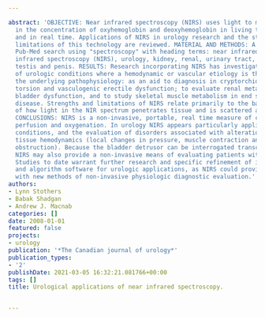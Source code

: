 ---
abstract: 'OBJECTIVE: Near infrared spectroscopy (NIRS) uses light to monitor changes
  in the concentration of oxyhemoglobin and deoxyhemoglobin in living tissue non-invasively
  and in real time. Applications of NIRS in urology research and the strengths and
  limitations of this technology are reviewed. MATERIAL AND METHODS: A Medline and
  Pub-Med search using "spectroscopy" with heading terms: near infrared (NIR), near
  infrared spectroscopy (NIRS), urology, kidney, renal, urinary tract, bladder, prostate,
  testis and penis. RESULTS: Research incorporating NIRS has investigated a range
  of urologic conditions where a hemodynamic or vascular etiology is thought to be
  the underlying pathophysiology: as an aid to diagnosis in cryptorchidism, testicular
  torsion and vasculogenic erectile dysfunction; to evaluate renal metabolism and
  bladder dysfunction, and to study skeletal muscle metabolism in end stage renal
  disease. Strengths and limitations of NIRS relate primarily to the basic physics
  of how light in the NIR spectrum penetrates tissue and is scattered and absorbed.
  CONCLUSIONS: NIRS is a non-invasive, portable, real time measure of changes in tissue
  perfusion and oxygenation. In urology NIRS appears particularly applicable in ischemic
  conditions, and the evaluation of disorders associated with alterations in regional
  tissue hemodynamics (local changes in pressure, muscle contraction and urinary tract
  obstruction). Because the bladder detrusor can be interrogated transcutaneously
  NIRS may also provide a non-invasive means of evaluating patients with voiding dysfunction.
  Studies to date warrant further research and specific refinement of instrumentation
  and algorithm software for urologic applications, as NIRS could provide urologists
  with new methods of non-invasive physiologic diagnostic evaluation.'
authors:
- Lynn Stothers
- Babak Shadgan
- Andrew J. Macnab
categories: []
date: 2008-01-01
featured: false
projects:
- urology
publication: '*The Canadian journal of urology*'
publication_types:
- '2'
publishDate: 2021-03-05 16:32:21.081766+00:00
tags: []
title: Urological applications of near infrared spectroscopy.

---
